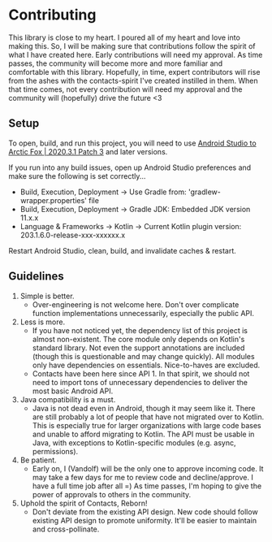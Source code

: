 # Contributing

This library is close to my heart. I poured all of my heart and love into making this. So,
I will be making sure that contributions follow the spirit of what I have created here. Early
contributions will need my approval. As time passes, the community will become more and more
familiar and comfortable with this library. Hopefully, in time, expert contributors will rise from
the ashes with the contacts-spirit I've created instilled in them. When that time comes, not every
contribution will need my approval and the community will (hopefully) drive the future <3

## Setup

To open, build, and run this project, you will need to use 
[Android Studio to Arctic Fox | 2020.3.1 Patch 3][android-studio] and later versions.

If you run into any build issues, open up Android Studio preferences and make sure the following is 
set correctly...

- Build, Execution, Deployment -> Use Gradle from: 'gradlew-wrapper.properties' file
- Build, Execution, Deployment -> Gradle JDK: Embedded JDK version 11.x.x
- Language & Frameworks -> Kotlin -> Current Kotlin plugin version: 203.1.6.0-release-xxx-xxxxxx.x

Restart Android Studio, clean, build, and invalidate caches & restart.

## Guidelines

1. Simple is better.
    - Over-engineering is not welcome here. Don't over complicate function implementations
      unnecessarily, especially the public API.
2. Less is more.
    - If you have not noticed yet, the dependency list of this project is almost non-existent. The
      core module only depends on Kotlin's standard library. Not even the support annotations are
      included (though this is questionable and may change quickly). All modules only have
      dependencies on essentials. Nice-to-haves are excluded.
    - Contacts have been here since API 1. In that spirit, we should not need to import tons of
      unnecessary dependencies to deliver the most basic Android API.
3. Java compatibility is a must.
    - Java is not dead even in Android, though it may seem like it. There are still probably a lot of
      people that have not migrated over to Kotlin. This is especially true for larger organizations
      with large code bases and unable to afford migrating to Kotlin. The API must be usable in Java,
      with exceptions to Kotlin-specific modules (e.g. async, permissions).
4. Be patient.
    - Early on, I (Vandolf) will be the only one to approve incoming code. It may take a few days for
      me to review code and decline/approve. I have a full time job after all =) As time passes, I'm
      hoping to give the power of approvals to others in the community.
5. Uphold the spirit of Contacts, Reborn!
    - Don't deviate from the existing API design. New code should follow existing API design to
      promote uniformity. It'll be easier to maintain and cross-pollinate.
      
[android-studio]: https://developer.android.com/studio